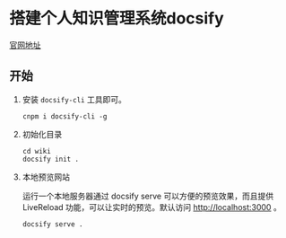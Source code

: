 # 搭建个人知识管理系统docsify

[官网地址](https://docsify.js.org/#/)

## 开始

1. 安装 `docsify-cli` 工具即可。

    ```shell
    cnpm i docsify-cli -g
    ```

2. 初始化目录

    ```shell
    cd wiki
    docsify init .
    ```

3. 本地预览网站

    运行一个本地服务器通过 docsify serve 可以方便的预览效果，而且提供 LiveReload 功能，可以让实时的预览。默认访问 [http://localhost:3000](http://localhost:3000) 。

    ```shell
    docsify serve .
    ```
